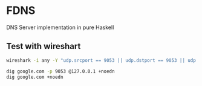 # FDNS
DNS Server implementation in pure Haskell

## Test with wireshart

```bash
wireshark -i any -Y "udp.srcport == 9053 || udp.dstport == 9053 || udp.srcport == 53 || udp.dstport == 53" -k
```

```bash
dig google.com -p 9053 @127.0.0.1 +noedn
dig google.com +noedn
```
